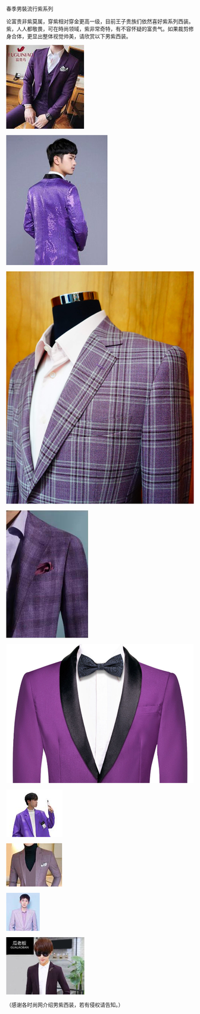 春季男裝流行紫系列


论富贵非紫莫属，穿紫相对穿金更高一级，目前王子贵族们依然喜好紫系列西装。紫，人人都敬畏，可在時尚领域，紫非常奇特，有不容怀疑的富贵气。如果裁剪修身合体，更显出整体视觉帅美，请欣赏以下男紫西装。


![春季男裝流行紫系列](https://github.com/ywangnccu/ywang/blob/main/images/PURPLE_SUIT/PURPLE_SUIT.jpg)


![春季男裝流行紫系列](https://github.com/ywangnccu/ywang/blob/main/images/PURPLE_SUIT/PURPLE_SUIT1.jpg)


![春季男裝流行紫系列](https://github.com/ywangnccu/ywang/blob/main/images/PURPLE_SUIT/PURPLE_SUIT3.jpg)


![春季男裝流行紫系列](https://github.com/ywangnccu/ywang/blob/main/images/PURPLE_SUIT/PURPLE_SUIT5.jpg)


![春季男裝流行紫系列](https://github.com/ywangnccu/ywang/blob/main/images/PURPLE_SUIT/PURPLE_SUIT6.jpg)


![春季男裝流行紫系列](https://github.com/ywangnccu/ywang/blob/main/images/PURPLE_SUIT/PURPLE_SUIT9.jpg)


![春季男裝流行紫系列](https://github.com/ywangnccu/ywang/blob/main/images/PURPLE_SUIT/PURPLE_SUIT15.jpg)


![春季男裝流行紫系列](https://github.com/ywangnccu/ywang/blob/main/images/PURPLE_SUIT/PURPLE_SUIT16.jpg)


![春季男裝流行紫系列](https://github.com/ywangnccu/ywang/blob/main/images/PURPLE_SUIT/PURPLE_SUIT19.jpg)


（感谢各时尚网介绍男紫西装，若有侵权请告知。）
